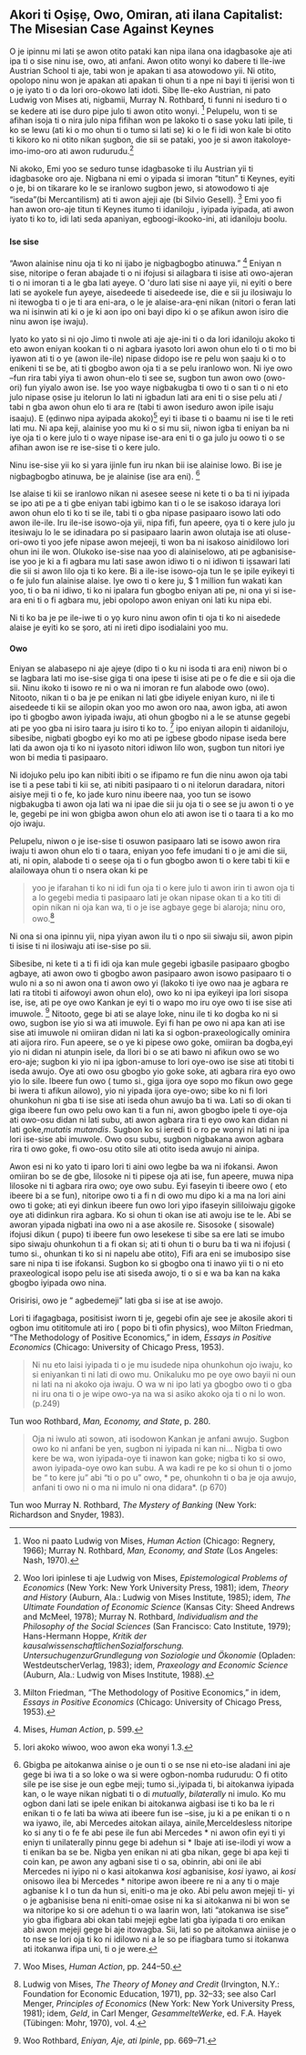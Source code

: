 ## Akori ti Oṣiṣẹ, Owo, Omiran, ati ilana Capitalist: The Misesian Case Against Keynes

O je ipinnu mi lati ṣe awon otito pataki kan nipa ilana ona idagbasoke aje ati ipa ti o sise ninu ise, owo, ati anfani. Awon otito wonyi ko dabere ti Ile-iwe Austrian School ti aje, tabi won je apakan ti asa atowodowo yii. Ni otito, opolopo ninu won je apakan ati apakan ti ohun ti a npe ni bayi  ti ijerisi won ti o jẹ iyato ti o da lori oro-okowo lati idoti. Sibẹ Ile-eko Austrian, ni pato Ludwig von Mises ati, nigbamii, Murray N. Rothbard, ti funni ni iseduro ti o se kedere ati ise duro pipe julo ti awon otito wonyi. [^1] Pelupelu, won ti se afihan isoja ti o nira julo nipa fifihan won pe lakoko ti o sase yoku lati ipile, ti ko se lewu  (ati ki o mo ohun ti o tumo si lati se) ki o le fi idi won kale bi otito ti kikoro ko ni otito nikan ṣugbon, die sii se pataki, yoo je si awon itakoloye-imo-imo-oro ati awon rudurudu.[^2]

Ni akoko, Emi yoo se seduro tunse idagbasoke ti ilu Austrian yii ti idagbasoke oro aje. Nigbana ni emi o yipada si imoran “titun” ti Keynes, eyiti o je, bi on tikarare ko le se iranlowo sugbon jewo, si atowodowo ti aje “iseda”(bi Mercantilism) ati ti awon ajeji aje (bi Silvio Gesell). [^3] Emi yoo fi han awon oro-aje titun ti Keynes itumo ti idaniloju , iyipada iyipada, ati awon iyato ti ko to, idi lati seda apaniyan, egboogi-ikooko-ini, ati idaniloju boolu.

###

#### Ise sise

“Awon alainise ninu oja ti ko ni ijabo je nigbagbogbo atinuwa.” [^4] Eniyan n sise, nitoripe o feran abajade ti o ni ifojusi si ailagbara ti isise ati owo-ajeran ti o ni imoran ti a le gba lati ayeye. O 'duro lati sise ni aaye yii, ni eyiti o bere lati se ayokele fun ayeye, aisedeede ti aisedeede ise, die e sii ju ilosiwaju lo ni itewogba ti o je ti ara eni-ara, o le je alaise-ara-ẹni nikan (nitori o feran lati wa ni isinwin ati ki o je ki aon ipo oni bayi dipo ki o ṣe afikun awon isiro die ninu awon iṣe iwaju).

Iyato ko yato si ni ojo Jimo ti nwole ati aje aje-ini ti o da lori idaniloju akoko ti eto awon eniyan kookan ti o ni agbara iyasoto lori awon ohun elo ti o ti mo bi iyawon ati ti o ye (awon ile-ile) nipase didopo ise re pelu won ṣaaju ki o to enikeni ti se be, ati ti gbogbo awon oja ti a se pelu iranlowo won. Ni iye owo –fun rira tabi yiya ti awon ohun-elo ti see se, sugbon tun awon owo (owo-ori) fun yiyalo awon ise. Ise yoo waye nigbakugba ti owo ti o san ti o ni eto julo nipase ọsise ju itelorun lo lati ni igbadun lati ara eni ti o sise pelu ati / tabi n gba awon ohun elo ti ara re (tabi ti awon iseduro awon ipile isaju isaaju). E (ẹdinwo nipa ayipada akoko)[^6] eyi ti ibase ti o baamu ni ise ti le reti lati mu. Ni apa keji, alainise yoo mu ki o si mu sii, niwon igba ti eniyan ba ni iye oja ti o kere julo ti o waye nipase ise-ara eni ti o ga julo ju oowo ti o se afihan awon ise  re ise-sise ti o kere julo.

Ninu ise-sise yii ko si yara ijinle fun iru nkan bii ise alainise lowo. Bi ise je nigbagbogbo atinuwa, be je alainise (ise ara eni). [^7]

Ise alaise ti kii se iranlowo nikan ni asesee seese ni kete ti o ba ti ni iyipada se ipo ati pe a ti gbe eniyan tabi igbimo kan ti o le se isakoso idaraya lori awon ohun elo ti ko ti se ile, tabi ti o gba nipase pasipaaro isowo lati odo awon ile-ile. Iru ile-ise isowo-oja yii, nipa fifi, fun apeere, ọya ti o kere julo ju itesiwaju lo le se idinadara po si pasipaaro laarin awon olutaja ise ati oluse-ori-owo ti yoo jefe nipase awon mejeeji, ti won ba ni isakoso ainidilowo lori ohun ini ile won. Olukoko ise-sise naa yoo di alainiselowo, ati pe agbanisise-ise yoo je ki a fi agbara mu lati sase awon idiwo ti o ni idiwon ti iṣsawari lati die sii si awon lilo oja ti ko kere. Bi a ile-ise isowo-oja tun le ṣe ipile eyikeyi ti o fe julo fun alainise alaise. Iye owo ti o kere ju, $ 1 million fun wakati kan yoo, ti o ba ni idiwo, ti ko ni ipalara fun gbogbo eniyan ati pe, ni ona yi si ise-ara eni ti o fi agbara mu, jebi opolopo awon eniyan oni lati ku nipa ebi.

Ni ti ko ba je pe ile-iwe ti o yọ kuro ninu awon ofin ti oja ti ko ni aisedede alaise je eyiti ko se ṣoro, ati ni ireti dipo isodialaini yoo mu.

#### Owo

Eniyan se alabasepo ni aje ajeye (dipo ti o ku ni isoda ti ara eni) niwon bi o se lagbara lati mo ise-sise giga ti ona ipese ti isise ati pe o fe die e sii oja die sii. Ninu ikoko ti isowo re ni o wa ni imoran re fun alabode owo (owo). Nitooto, nikan ti o ba je pe enikan ni lati gbe idiyele eniyan kuro, ni ile ti aisedeede ti kii se ailopin okan yoo mo awon oro naa, awon igba, ati awon ipo ti gbogbo awon iyipada iwaju, ati ohun gbogbo ni a le se atunse gegebi ati pe yoo gba ni isiro taara ju isiro ti ko to. [^8] ipo eniyan ailopin ti aidaniloju, sibesibe, nigbati gbogbo eyi ko mo ati pe igbese gbodo nipase iseda bere lati da awon oja ti ko ni iyasoto nitori idiwon lilo won, ṣugbon tun nitori iye won bi media ti pasipaaro.

Ni idojuko pelu ipo kan nibiti ibiti o se ifipamo re fun die ninu awon oja tabi ise ti a pese tabi ti kii se, ati nibiti pasipaaro ti o ni itelorun daradara, nitori aisiye meji ti o fe, ko jade kuro ninu ibeere naa, yoo tun se isowo nigbakugba ti awon oja lati wa ni ipae die sii ju oja ti o see se ju awon ti o ye le, gegebi pe ini won gbigba awon ohun elo ati awon ise ti o taara ti a ko mo ojo iwaju.

Pelupelu, niwon o je ise-sise ti osuwon pasipaaro lati se isowo awon rira iwaju ti awon ohun elo ti o taara, eniyan yoo fefe imudani ti o je ami die sii, ati, ni opin, alabode ti o seeṣe oja ti o  fun gbogbo awon ti o kere tabi ti kii e alailowaya ohun ti o  nsera okan ki pe

> yoo je ifarahan ti ko ni idi fun oja ti o kere julo ti awon irin ti awon oja ti a lo gegebi media ti pasipaaro lati je okan nipase okan ti a ko titi di opin nikan ni oja kan wa, ti o je ise agbaye gege bi alaroja; ninu oro, owo.[^ 9]

Ni ona si ona ipinnu yii, nipa yiyan awon ilu ti o npo sii siwaju sii, awon pipin ti isise ti ni ilosiwaju ati ise-sise po sii.

Sibesibe, ni kete ti a ti fi idi oja kan mule gegebi igbasile pasipaaro gbogbo agbaye, ati awon owo ti gbogbo awon pasipaaro awon isowo pasipaaro ti o wulo ni a so ni awon ona ti awon owo yi (lakoko ti iye owo  naa je agbara re lati ra titobi ti aifowoyi awon ohun elo), owo ko ni ipa eyikeyi ipa lori sisopa ise, ise, ati pe oye owo Kankan je eyi ti o wapo mo iru oye owo ti ise sise ati imuwole. [^10] Nitooto, gege bi ati se alaye loke, ninu ile ti ko dogba ko ni si owo, sugbon ise yio si wa ati imuwole. Eyi fi han pe owo ni apa kan ati ise sise ati imuwole ni omiiran didan ni lati ka si ogbon-praxeologically ominira ati aijora riro. Fun apeere, se o ye ki pipese owo goke, omiiran ba dogba,eyi yio ni didan ni atunpin isele, da llori bi o se ati bawo ni afikun owo se wo ero-aje; sugbon ki yio ni ipa igbon-amuse to lori oye-owo ise sise ati titobi ti iseda awujo. Oye ati owo osu gbogbo yio goke soke, ati agbara rira eyo owo yio lo sile. Ibeere fun owo ( tumo si., giga ijora oye sopo mo fikun owo gege bi iwera ti afikun ailowo), yio ni yipada ijora oye-owo; sibe ko ni fi lori ohunkohun ni  gba ti ise sise ati iseda ohun awujo ba ti wa. Lati so di okan ti giga ibeere fun owo pelu owo kan ti a fun ni, awon gbogbo ipele ti oye-oja ati owo-osu didan ni lati subu, ati awon agbara rira ti eyo owo kan  didan ni lati goke,*mutatis mutandis*. Sugbon ko si ieredi ti o ro pe wonyi ni lati ni ipa lori ise-sise abi imuwole. Owo osu subu, sugbon nigbakana awon agbara rira ti owo goke, fi owo-osu otito sile ati otito iseda awujo ni ainipa.

Awon esi ni ko yato ti iparo lori ti aini owo legbe ba wa ni ifokansi. Awon omiiran bo se de gbe, lilosoke ni ti pipese oja ati ise, fun apeere, muwa nipa lilosoke ni ti agbara rira owo; oye owo subu. Eyi faseyin ti ibeere owo ( eto ibeere bi a se fun), nitoripe owo ti a fi n di owo mu dipo ki a ma na lori aini owo ti goke; ati eyi dinkun ibeere fun owo lori yipo ifaseyin sililoiwaju gigoke oye ati didinkun rira agbara. Ko si ohun ti okan ise ati awoju ise te le. Abi se aworan yipada nigbati ina owo ni a ase akosile re. Sisosoke ( sisowale) ifojusi dikun ( pupo) ti ibeere fun owo lesekese ti sibe sa ere lati se imubo sipo siwaju ohunkohun ti a fi okan si; ati ti ohun ti o buru ba ti wa ni ifojusi ( tumo si., ohunkan ti ko si ni napelu abe otito),  Fifi ara eni se imubosipo sise sare ni nipa ti ise ifokansi. Sugbon ko si gbogbo ona ti inawo yii ti o ni eto praxeological isopo pelu ise ati siseda awojo, ti o si e wa ba kan na kaka gbogbo iyipada owo nina. 

Orisirisi, owo je “ agbedemeji” lati gba si ise at ise awojo.

[^1]: Woo ni paato Ludwig von Mises, *Human Action* (Chicago: Regnery, 1966); Murray N. Rothbard, *Man, Economy, and State* (Los Angeles: Nash, 1970).

[^2]: Woo lori ipinlese ti aje Ludwig von Mises, *Epistemological Problems of Economics* (New York: New York University Press, 1981); idem, *Theory and History* (Auburn, Ala.: Ludwig von Mises Institute, 1985); idem, *The Ultimate Foundation of Economic Science* (Kansas City: Sheed Andrews and McMeel, 1978); Murray N. Rothbard, *Individualism and the Philosophy of the Social Sciences* (San Francisco: Cato Institute, 1979); Hans-Hermann Hoppe, *Kritik der kausalwissenschaftlichenSozialforschung. UntersuchugenzurGrundlegung von Soziologie und Ökonomie* (Opladen: WestdeutscherVerlag, 1983); idem, *Praxeology and Economic Science* (Auburn, Ala.: Ludwig von Mises Institute, 1988).

Lori ti ifagagbaga, positisist iworn ti je, gegebi ofin aje see je akosile akori ti ogbon imu otititomule ati iro ( popo bi ti ofin physics), woo Milton Friedman, “The Methodology of Positive Economics,” in idem, *Essays in Positive Economics* (Chicago: University of Chicago Press, 1953).

[^3]: Milton Friedman, “The Methodology of Positive Economics,” in idem, *Essays in Positive Economics* (Chicago: University of Chicago Press, 1953).

[^4]: Mises, *Human Action*, p. 599.

[^5]: Ibid., p. 611.

[^6]: lori akoko wiwoo, woo awon eka wonyi 1.3.

[^7]: Gbigba pe aitokanwa  ainise o je oun ti o se nse ni eto-ise aladani ini aje gege bi iwa ti a so loke o wa si were ogbon-nomba rudurudu:  O fi otito sile pe ise sise je oun egbe meji; tumo si.,iyipada ti, bi aitokanwa  iyipada kan, o le waye nikan nigbati ti o di *mutually*, *bilaterally* ni imulo. Ko mu ogbon dani lati se ipele enikan bi aitokanwa aigbasi ise ti ko ba le ri enikan ti o fe lati ba wiwa ati ibeere fun ise –sise, ju ki a pe enikan ti o n wa iyawo, ile, abi Mercedes aitokan ailaya, ainile,Merceldesless nitoripe ko si any ti o fe fe abi pese ile fun abi Mercedes * ni awon ofin eyi ti yi eniyn ti unilaterally pinnu gege bi adehun si * Ibaje ati ise-ilodi yi wow a ti enikan ba se be. Nigba yen enikan ni ati gba nikan, gege bi apa keji ti coin kan, pe  awon any agbani sise ti o sa, obinrin, abi oni ile abi Mercedes ni iyipo ni o kasi aitokanwa *kosi* agbanisise, *kosi* iyawo, ai *kosi* onisowo ilea bi Mercedes * nitoripe awon ibeere re ni a any ti o maje agbanise k I o tun da hun si, eniti-o ma je oko. Abi pelu awon mejeji ti- yi o je agbanisise bena ni eniti-omae osise ni ka si aitokanwa ni bi won se wa nitoripe ko si ore adehun ti o wa laarin won, lati “atokanwa ise sise” yio gba ifigbara abi okan tabi mejeji egbe lati gba iyipada ti oro enikan abi awon mejeji gege bi aje itowagba. Sii, lati so pe aitokanwa ainiise je o to nse se lori oja ti ko ni idilowo ni a le so pe ifiagbara tumo si itokanwa ati itokanwa ifipa uni, ti o je were.     

[^8]: Woo Mises, *Human Action*, pp. 244–50.

> Ni nu eto laisi iyipada ti o je mu isudede nipa ohunkohun ojo iwaju, ko si eniyankan ti ni lati di owo mu. Onikaluku mo pe oye owo bayii ni oun ni lati na ni akoko oja iwaju. O wa w ni ipo lati ya gbogbo owo ti o gba ni iru ona ti o je wipe owo-ya na wa si asiko akoko oja ti o ni lo won. (p.249)

Tun woo Rothbard, *Man, Economy, and State*, p. 280.

[^9]: Ludwig von Mises, *The Theory of Money and Credit* (Irvington, N.Y.: Foundation for Economic Education, 1971), pp. 32–33; see also Carl Menger, *Principles of Economics* (New York: New York University Press, 1981); idem, *Geld*, in Carl Menger, *GesammelteWerke*, ed. F.A. Hayek (Tübingen: Mohr, 1970), vol. 4.

[^10]: Woo Rothbard, *Eniyan, Aje, ati Ipinle*, pp. 669–71.

>Oja ni iwulo ati sowon, ati isodowon Kankan je anfani awujo.  Sugbon owo ko ni anfani be yen, sugbon ni iyipada ni kan ni… Nigba ti owo kere be wa, won iyipada-oye ti inawon kan goke; nigba ti ko si owo, awon iyipada-oye owo kan subu. A wa kadi re pe ko si ohun ti o jomo be “ to kere ju” abi “ti o po u” owo, * pe, ohunkohn ti o ba je oja awujo, anfani ti owo ni o ma ni imulo ni ona didara*. (p 670)

Tun woo  Murray N. Rothbard, *The Mystery of Banking* (New York: Richardson and Snyder, 1983).
